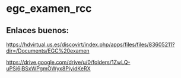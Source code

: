# egc_examen_rcc


## Enlaces buenos:
https://hdvirtual.us.es/discovirt/index.php/apps/files/files/83605211?dir=/Documents/EGC%20examen

https://drive.google.com/drive/u/0/folders/1ZwLQ-uPSi6jBSxWPgmOWyx8PiyidKeRX
